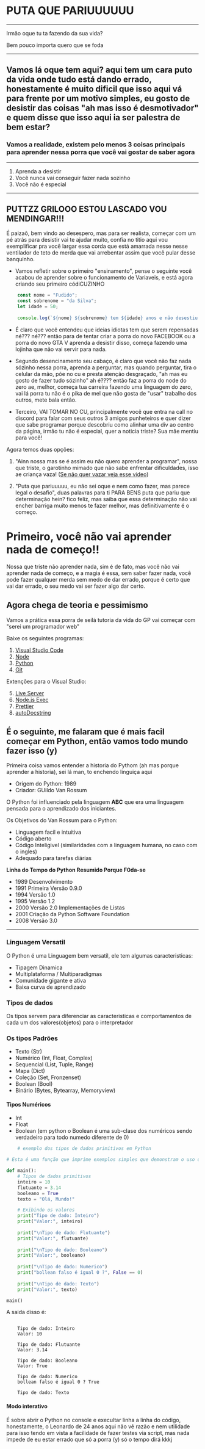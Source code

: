 # PUTA QUE PARIUUUUUU
---
Irmão oque tu ta fazendo da sua vida?

Bem pouco importa quero que se foda

---
Vamos lá oque tem aqui? aqui tem um cara puto da vida onde tudo está dando errado, honestamente é muito dificil que isso aqui vá para frente por um motivo simples, eu gosto de desistir das coisas "ah mas isso é desmotivador" e quem disse que isso aqui ia ser palestra de bem estar?
---
### Vamos a realidade, existem pelo menos 3 coisas principais para aprender nessa porra que você vai gostar de saber agora
---
 1. Aprenda a desistir
 2. Você nunca vai conseguir fazer nada sozinho
 3. Você não é especial
---

## PUTTZZ GRILOOO ESTOU LASCADO VOU MENDINGAR!!!

É paizaõ, bem vindo ao desespero, mas para ser realista, começar com um pé atrás para desistir vai te ajudar muito, confia no titio aqui vou exemplificar pra você largar essa corda que está amarrada nesse nesse ventilador de teto de merda que vai arrebentar assim que você pular desse banquinho.

- Vamos refletir sobre o primeiro "ensinamento", pense o seguinte você acabou de aprender sobre o funcionamento de Variaveis, e está agora criando seu primeiro códiCUZINHO

```javascript
    const nome = "Fudido";
    const sobrenome = "da Silva";
    let idade = 50;
    
    console.log(`${nome} ${sobrenome} tem ${idade} anos e não desestiu da tua tapecrepe no interior de Itaguatingá, vai se fuder`);

```
- É claro que você entendeu que ideias idiotas tem que serem repensadas né??? né??? então para de tentar criar a porra do novo FACEBOOK ou a porra do novo GTA V aprenda a desistir disso, começa fazendo uma lojinha que não vai servir para nada.

- Segundo desencinamento seu cabaço, é claro que você não faz nada sózinho nessa porra, aprenda a perguntar, mas quando perguntar, tira o celular da mão, põe no cu e presta atenção desgraçado, "ah mas eu gosto de fazer tudo sózinho" ah é???? então faz a porra do node do zero ae, melhor, começa tua carreira fazendo uma linguagem do zero, vai lá porra tu não é o pika de mel que não gosta de "usar" trabalho dos outros, mete bala então.


- Terceiro, VAI TOMAR NO CU, principalmente você que entra na call no discord para falar com seus outros 3 amigos punheteiros e quer dizer que sabe programar porque descobriu como alinhar uma div ao centro da página, irmão tu não é especial, quer a noticia triste? Sua mãe mentiu para você!


Agora temos duas opções:


1. "Ainn nossa mas se é assim eu não quero aprender a programar", nossa que triste, o garotinho mimado que não sabe enfrentar dificuldades, isso ae criança vaza! ([Se não quer vazar veja esse video](https://youtu.be/VwyCizE_cPQ))

2. "Puta que pariuuuuu, eu não sei oque e nem como fazer, mas parece legal o desafio", duas palavras para ti PARA BENS puta que pariu que determinação hein? fico feliz, mas saiba que essa determinação não vai encher barriga muito menos te fazer melhor, mas definitivamente é o começo.

# Primeiro, você não vai aprender nada de começo!!
Nossa que triste não aprender nada, sim é de fato, mas você não vai aprender nada de começo, e a magia é essa, sem saber fazer nada, você pode fazer qualquer merda sem medo de dar errado, porque é certo que vai dar errado, o seu medo vai ser fazer algo dar certo.


## Agora chega de teoria e pessimismo
Vamos a prática essa porra de seilá tutoria da vida do GP vai começar com "serei um programador web"

Baixe os seguintes programas:
1. [Visual Studio Code](https://code.visualstudio.com/)
2. [Node](https://nodejs.org/pt)
3. [Python](https://www.python.org/)
4. [Git](https://git-scm.com/downloads)

Extenções para o Visual Studio:

5. [Live Server](https://marketplace.visualstudio.com/items?itemName=ritwickdey.LiveServer)
6. [Node.js Exec](https://marketplace.visualstudio.com/items?itemName=miramac.vscode-exec-node)
7. [Prettier](https://marketplace.visualstudio.com/items?itemName=esbenp.prettier-vscode)
8. [autoDocstring](https://marketplace.visualstudio.com/items?itemName=njpwerner.autodocstring)


## É o seguinte, me falaram que é mais facil começar em Python, então vamos todo mundo fazer isso (y)

Primeira coisa vamos entender a historia do Pythom (ah mas porque aprender a historia), sei lá man, to enchendo linguiça aqui

- Origem do Python: 1989
- Criador: GUildo Van Rossum

O Python foi influenciado pela linguagem <strong>ABC</strong> que era uma linguagem pensada para o aprendizado dos iniciantes.

Os Objetivos do Van Rossum para o Python:

- Linguagem facil e intuitiva
- Código aberto
- Código Inteligivel (similaridades com a linguagem humana, no caso com o ingles)
- Adequado para tarefas diárias

<strong>Linha do Tempo do Python Resumido Porque F0da-se</strong>
- 1989 Desenvolvimento
- 1991 Primeira Versão 0.9.0
- 1994 Versão 1.0
- 1995 Versão 1.2
- 2000 Versão 2.0 Implementações de Listas
- 2001 Criação da Python Software Foundation
- 2008 Versão 3.0

<hr>

### Linguagem Versatil

O Python é uma Linguagem bem versatil, ele tem algumas caracteristicas:

- Tipagem Dinamica
- Multiplataforma / Multiparadigmas
- Comunidade gigante e ativa
- Baixa curva de aprendizado

### Tipos de dados

Os tipos servem para diferenciar as caracteristicas e comportamentos de cada um dos valores(objetos) para o interpretador

### Os tipos Padrões

- Texto (Str)
- Numérico (Int, Float, Complex)
- Sequencial (List, Tuple, Range)
- Mapa (Dict)
- Coleção (Set, Fronzenset)
- Boolean (Bool) 
- Binário (Bytes, Bytearray, Memoryview)

#### Tipos Numéricos

- Int
- Float
- Boolean 
(em python o Boolean é uma sub-clase dos numéricos sendo verdadeiro para todo numedo diferente de 0)

```python
    # exemplo dos tipos de dados primitivos em Python

# Esta é uma função que imprime exemplos simples que demonstram o uso de tipos de dados primitivos em Python.

def main():
    # Tipos de dados primitivos
    inteiro = 10
    flutuante = 3.14
    booleano = True
    texto = "Olá, Mundo!"

    # Exibindo os valores
    print("Tipo de dado: Inteiro")
    print("Valor:", inteiro)
    
    print("\nTipo de dado: Flutuante")
    print("Valor:", flutuante)
    
    print("\nTipo de dado: Booleano")
    print("Valor:", booleano)
    
    print("\nTipo de dado: Numerico")
    print("bollean falso é igual 0 ?", False == 0)  
   
    print("\nTipo de dado: Texto")
    print("Valor:", texto)  

main()

```
A saida disso é:
``` text
   
    Tipo de dado: Inteiro
    Valor: 10

    Tipo de dado: Flutuante
    Valor: 3.14

    Tipo de dado: Booleano
    Valor: True

    Tipo de dado: Numerico
    bollean falso é igual 0 ? True

    Tipo de dado: Texto
```

#### Modo interativo
É sobre abrir o Python no console e execultar linha a linha do código, honestamente, o Leonardo de 24 anos aqui não vê razão e nem utilidade para isso tendo em vista a facilidade de fazer testes via script, mas nada impede de eu estar errado que só a porra (y) só o tempo dirá kkkj

